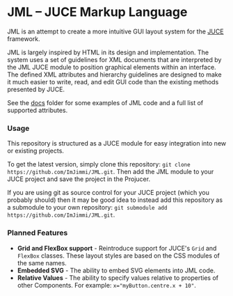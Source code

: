 # JML – JUCE Markup Language
JML is an attempt to create a more intuitive GUI layout system for the [JUCE](https://github.com/WeAreROLI/JUCE) framework.

JML is largely inspired by HTML in its design and implementation. The system uses a set of guidelines for XML documents that are interpreted by the JML JUCE module to position graphical elements within an interface. The defined XML attributes and hierarchy guidelines are designed to make it much easier to write, read, and edit GUI code than the existing methods presented by JUCE.

See the [docs](./docs/) folder for some examples of JML code and a full list of supported attributes.

### Usage
This repository is structured as a JUCE module for easy integration into new or existing projects.

To get the latest version, simply clone this repository: `git clone https://github.com/ImJimmi/JML.git`.
Then add the JML module to your JUCE project and save the project in the Projucer.

If you are using git as source control for your JUCE project (which you probably should) then it may be good idea to instead add this repository as a submodule to your own repository: `git submodule add https://github.com/ImJimmi/JML.git`.

### Planned Features
* __Grid and FlexBox support__ - Reintroduce support for JUCE's `Grid` and `FlexBox` classes. These layout styles are based on the CSS modules of the same names.
* __Embedded SVG__ - The ability to embed SVG elements into JML code.
* __Relative Values__ - The ability to specify values relative to properties of other Components. For example: `x="myButton.centre.x + 10"`.
